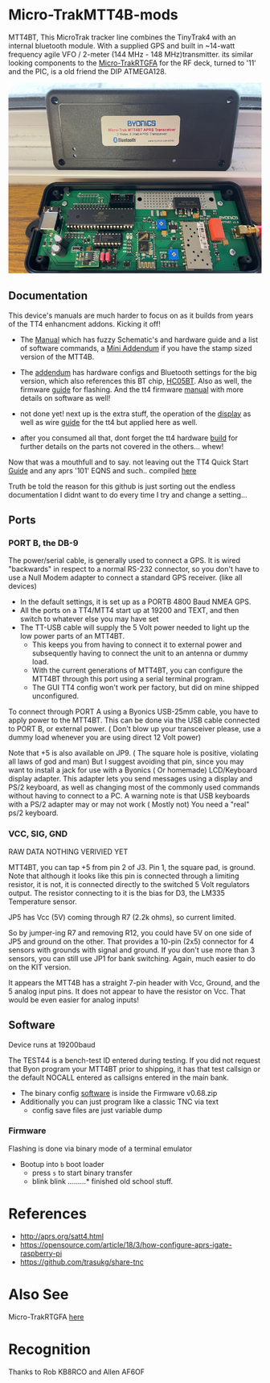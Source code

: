# Micro-TrakMTT4B-mods

MTT4BT, This MicroTrak tracker line combines the TinyTrak4 with an internal bluetooth module. With a supplied GPS and built in ~14-watt frequency agile VFO / 2-meter (144 MHz - 148 MHz)transmitter. its similar looking components to the [Micro-TrakRTGFA](https://github.com/SpudGunMan/Micro-TrakRTGFA-mods) for the RF deck, turned to '11' and the PIC, is a old friend the DIP ATMEGA128.



![hardware](img/mtt4b.jpeg)

## Documentation
This device's manuals are much harder to focus on as it builds from years of the TT4 enhancment addons.
Kicking it off!

 - The [Manual](doc/MTT4B_Manual_v1.0.pdf) which has fuzzy Schematic's and hardware guide and a list of software commands, a [Mini Addendum](doc/MTT4B-Mini_Addendum.pdf) if you have the stamp sized version of the MTT4B. 

 - The [addendum](doc/MTT4BT_Manual_Addendum.pdf) has hardware configs and Bluetooth settings for the big version, which also references this BT chip, [HC05BT](doc/HC05BT.pdf). Also as well, the firmware [guide](doc/TinyTrak4_Firmware_Manual_v1.1.pdf) for flashing. And the tt4 firmware [manual](tt4/TinyTrak4_Alpha_Firmware_Manual_v0.72.pdf) with more details on software as well!

 - not done yet! next up is the extra stuff, the operation of the [display](tt4/tt4_display_v1.3.pdf) as well as wire [guide](tt4/tt4_display_wiring.pdf) for the tt4 but applied here as well.

 - after you consumed all that, dont forget the tt4 hardware [build](tt4/TinyTrak4_Built_Hardware_Manual_v8.pdf) for further details on the parts not covered in the others... whew!

Now that was a mouthfull and to say. not leaving out the TT4 Quick Start [Guide](tt4/TinyTrak4_Quick_Start_Guide_v0.7.pdf) and any aprs '101' EQNS and such.. compiled [here](https://github.com/SpudGunMan/Micro-TrakRTGFA-mods)

Truth be told the reason for this github is just sorting out the endless documentation I didnt want to do every time I try and change a setting...

## Ports

### PORT B, the DB-9 
The power/serial cable, is generally used to connect a GPS. It is wired "backwards" in respect to a normal RS-232 connector, so you don't have to use a Null Modem adapter to connect a standard GPS receiver. (like all devices)

- In the default settings, it is set up as a PORTB 4800 Baud NMEA GPS. 
- All the ports on a TT4/MTT4 start up at 19200 and TEXT, and then switch to whatever else you may have set
- The TT-USB cable will supply the 5 Volt power needed to light up the low power parts of an MTT4BT.
  - This keeps you from having to connect it to external power and subsequently having to connect the unit to an antenna or dummy load. 
  - With the current generations of MTT4BT, you can configure the MTT4BT through this port using a serial terminal program. 
  - The GUI TT4 config won't work per factory, but did on mine shipped unconfigured.

To connect through PORT A using a Byonics USB-25mm cable, you have to apply power to the MTT4BT. This can be done via the USB cable connected to PORT B, or external power. ( Don't blow up your transceiver please, use a dummy load  whenever you are using direct 12 Volt power) 

Note that +5 is also available on JP9. ( The square hole is positive, violating all laws of god and man) But I suggest avoiding that pin, since you may want to install a jack for use with a Byonics ( Or homemade) LCD/Keyboard display adapter. This adapter lets you send messages using a display and PS/2 keyboard, as well as changing most of the commonly used commands without having to connect to a PC. A warning note is that USB keyboards with a PS/2 adapter may or may not work ( Mostly not) You need a "real" ps/2 keyboard. 

### VCC, SIG, GND

RAW DATA NOTHING VERIVIED YET


MTT4BT, you can tap +5 from pin 2 of J3.  Pin 1, the square pad, is ground. Note that although it looks like this pin is connected through a limiting resistor, it is not, it is connected directly to the switched 5 Volt regulators output. The resistor connecting to it is the bias for D3, the LM335 Temperature sensor.

JP5 has Vcc (5V) coming through R7 (2.2k ohms), so current limited.

So by jumper-ing R7 and removing R12, you could have 5V on one side of JP5 and ground on the other.
That provides a 10-pin (2x5) connector for 4 sensors with grounds with signal and ground.
If you don't use more than 3 sensors, you can still use JP1 for bank switching.
Again, much easier to do on the KIT version.

It appears the MTT4B has a straight 7-pin header with Vcc, Ground, and the 5 analog input pins.
It does not appear to have the resistor on Vcc.
That would be even easier for analog inputs!


## Software
Device runs at 19200baud

The TEST44 is a bench-test ID entered during testing. If you did not request that Byon program your MTT4BT prior to shipping, it has that test callsign or the default NOCALL entered as callsigns entered in the main bank. 

 - The binary config [software](bin/TinyTrak4Config/TinyTrak4AlphaConfigv0.68.exe) is inside the Firmware v0.68.zip
 - Additionally you can just program like a classic TNC via text
   - config save files are just variable dump

### Firmware
Flashing is done via binary mode of a terminal emulator
 - Bootup into `b` boot loader
    - press `s` to start binary transfer
    - blink blink .........* finished old school stuff.







# References
 - http://aprs.org/satt4.html
 - https://opensource.com/article/18/3/how-configure-aprs-igate-raspberry-pi
 - https://github.com/trasukg/share-tnc
 



# Also See
Micro-TrakRTGFA [here](https://github.com/SpudGunMan/Micro-TrakRTGFA-mods)

# Recognition
Thanks to Rob KB8RCO and Allen AF6OF

